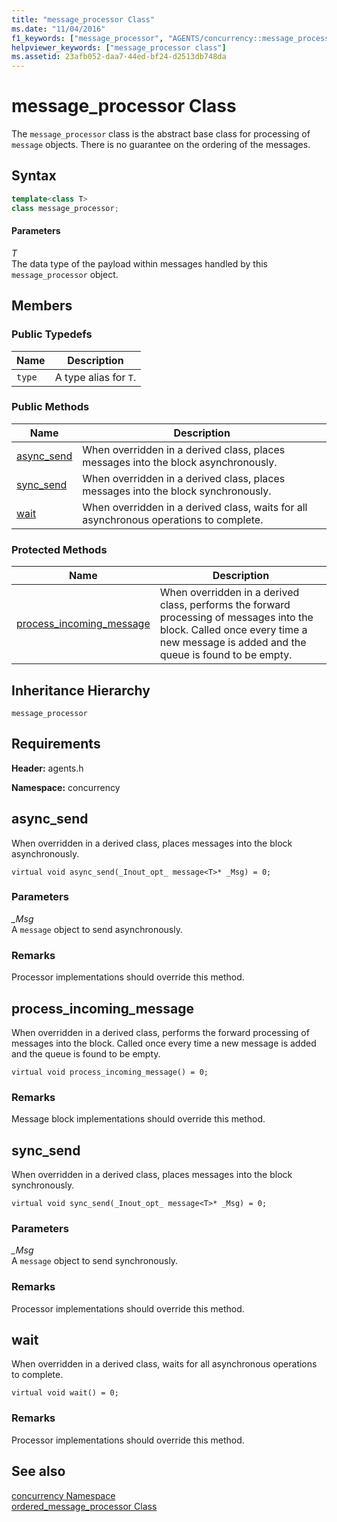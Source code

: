 ```yaml
---
title: "message_processor Class"
ms.date: "11/04/2016"
f1_keywords: ["message_processor", "AGENTS/concurrency::message_processor", "AGENTS/concurrency::message_processor::async_send", "AGENTS/concurrency::message_processor::sync_send", "AGENTS/concurrency::message_processor::wait", "AGENTS/concurrency::message_processor::process_incoming_message"]
helpviewer_keywords: ["message_processor class"]
ms.assetid: 23afb052-daa7-44ed-bf24-d2513db748da
---
```

# message_processor Class

The `message_processor` class is the abstract base class for processing of `message` objects. There is no guarantee on the ordering of the messages.

## Syntax

```cpp
template<class T>
class message_processor;
```

#### Parameters

*T*<br/>
The data type of the payload within messages handled by this `message_processor` object.

## Members

### Public Typedefs

|Name|Description|
|----------|-----------------|
|`type`|A type alias for `T`.|

### Public Methods

|Name|Description|
|----------|-----------------|
|[async_send](#async_send)|When overridden in a derived class, places messages into the block asynchronously.|
|[sync_send](#sync_send)|When overridden in a derived class, places messages into the block synchronously.|
|[wait](#wait)|When overridden in a derived class, waits for all asynchronous operations to complete.|

### Protected Methods

|Name|Description|
|----------|-----------------|
|[process_incoming_message](#process_incoming_message)|When overridden in a derived class, performs the forward processing of messages into the block. Called once every time a new message is added and the queue is found to be empty.|

## Inheritance Hierarchy

`message_processor`

## Requirements

**Header:** agents.h

**Namespace:** concurrency

##  <a name="async_send"></a> async_send

When overridden in a derived class, places messages into the block asynchronously.

```
virtual void async_send(_Inout_opt_ message<T>* _Msg) = 0;
```

### Parameters

*_Msg*<br/>
A `message` object to send asynchronously.

### Remarks

Processor implementations should override this method.

##  <a name="process_incoming_message"></a> process_incoming_message

When overridden in a derived class, performs the forward processing of messages into the block. Called once every time a new message is added and the queue is found to be empty.

```
virtual void process_incoming_message() = 0;
```

### Remarks

Message block implementations should override this method.

##  <a name="sync_send"></a> sync_send

When overridden in a derived class, places messages into the block synchronously.

```
virtual void sync_send(_Inout_opt_ message<T>* _Msg) = 0;
```

### Parameters

*_Msg*<br/>
A `message` object to send synchronously.

### Remarks

Processor implementations should override this method.

##  <a name="wait"></a> wait

When overridden in a derived class, waits for all asynchronous operations to complete.

```
virtual void wait() = 0;
```

### Remarks

Processor implementations should override this method.

## See also

[concurrency Namespace](concurrency-namespace.md)<br/>
[ordered_message_processor Class](ordered-message-processor-class.md)
